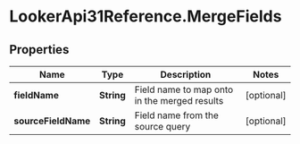 # LookerApi31Reference.MergeFields

## Properties
Name | Type | Description | Notes
------------ | ------------- | ------------- | -------------
**fieldName** | **String** | Field name to map onto in the merged results | [optional] 
**sourceFieldName** | **String** | Field name from the source query | [optional] 


